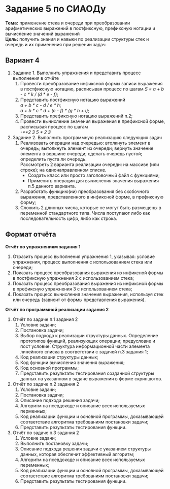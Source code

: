 <h1>Задание 5 по СИАОДу</h1>


<div><strong>Тема:</strong> применение стека и очереди при преобразовании арифметических выражений в постфиксную, префиксную нотации и вычисление значений выражений</div>
<div><strong>Цель:</strong> получить знания и навыки по реализации структуры стек и очередь и их применения при решении задач</div>


<h2>Вариант 4</h2>

<ol>
  <li>
    <div>Задание 1. Выполнить упражнения и представить процесс выполнения в отчёте</div>
    <ol>
      <li>Провести преобразование инфиксной формы записи выражения в постфиксную нотацию, расписывая процесс по шагам <i>S = a + b - c * k / (d * e - f)</i>;</li>
      <li>
        <div>Представить постфиксную нотацию выражений</div>
        <div><i>a + b * c - d / e * h</i>;</div>
        <div><i>a + b * c * d + (e - f) * (g * h + i)</i>;</div>
      </li>
      <li>Представить префиксную нотацию выражений п.2;</li>
      <li>
        <div>Провести вычисление значения выражения в префиксной форме, расписывая процесс по шагам</div>
        <div><i>-*+2 3 5 * 2 3</i></div>
      </li>
    </ol>
  </li>
  <li>
    <div>Задание 2. Выполнить программную реализацию следующих задач</div>
    <ol>
      <li>
        <div>Реализовать операции над очередью: втолкнуть элемент в очередь; вытолкнуть элемент из очереди; вернуть значение элемента в вершине очереди; сделать очередь пустой; определить пуста ли очередь.</div>
        <div>Рассмотреть 2 варианта реализации очереди: на массиве (или строке); на однонаправленном списке.</div>
        <ul>
          <li>Создать класс или просто заголовочный файл с функциями;</li>
          <li>Применить операции для вычисления значения выражения п.5 данного варианта.</li>
        </ul>
      </li>
      <li>Разработать функцию(ии) преобразования без скобочного выражения, представленного в инфиксной форме, в префиксную форму;</li>
      <li>Сложить 2 длинных числа, которые не могут быть размещены в переменной стандартного типа. Числа поступают либо как последовательность цифр, либо как строка.</li>
    </ol>
  </li>
</ol>


<h2>Формат отчёта</h2>

<div><strong>Отчёт по упражнениям задания 1</strong></div>
<ol>
  <li>Отразить процесс выполнения упражнения 1, указывая: условие упражнения, процесс выполнения с использованием стека или очереди;</li>
  <li>Показать процесс преобразования выражения из инфиксной формы в постфиксную упражнения 2 с использованием стека;</li>
  <li>Показать процесс преобразования выражения из инфиксной формы в префиксную упражнения 3 с использованием стека;</li>
  <li>Показать процесс вычисления значения выражения, используя стек или очередь (зависит от формы представления выражения).</li>
</ol>

<div><strong>Отчёт по программной реализации задания 2</strong></div>
<ol>
  <li>
    <div>Отчёт по задаче п.1 задания 2</div>
    <ol>
      <li>Условие задачи;</li>
      <li>Постановка задачи;</li>
      <li>Выбор подхода к реализации структуры данных. Определение прототипов функций, реализующих операции; предусловие и пост условие. Структура информационной части элемента линейного списка в соответствии с задачей п.3 задания 1;</li>
      <li>Код реализации структуры данных;</li>
      <li>Код функции вычисления значения выражения;</li>
      <li>Код основной программы;</li>
      <li>Представить результаты тестирования созданной структуры данных на указанном в задаче выражении в форме скриншотов.</li>
    </ol>
  </li>
  <li>
    <div>Отчёт по задаче п.2 задания 2</div>
    <ol>
      <li>Условие задачи;</li>
      <li>Постановка задачи;</li>
      <li>Описание подхода решения задачи;</li>
      <li>Алгоритм на псевдокоде и описание всех используемых перменных;</li>
      <li>Код реализации функции и основной программы, доказывающей соответствие алгоритма требованиям постановки задачи;</li>
      <li>Представить результаты тестирования функции.</li>
    </ol>
  </li>
  <li>
    <div>Отчёт по задаче п.3 задания 2</div>
    <ol>
      <li>Условие задачи;</li>
      <li>Выполнить постановку задачи;</li>
      <li>Описание подхода решения задачи с указанием структуры данных, которая обеспечит эффективный алгоритм;</li>
      <li>Алгоритм на псевдокоде и описание всех используемых переменных;</li>
      <li>Код реализации функции и основной программы, доказывающей соответствие алгоритма требованиям постановки задачи;</li>
      <li>Представить результаты тестирования функции.</li>
    </ol>
  </li>
</ol>
